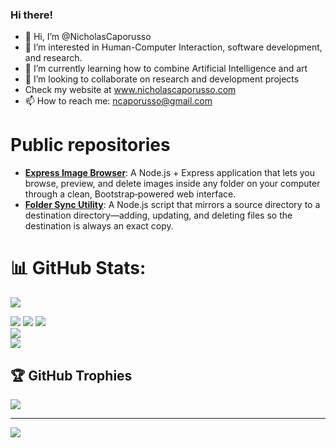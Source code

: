 ### Hi there!
- 👋 Hi, I’m @NicholasCaporusso
- 👀 I’m interested in Human-Computer Interaction, software development, and research. 
- 🌱 I’m currently learning how to combine Artificial Intelligence and art
- 💞️ I’m looking to collaborate on research and development projects
- Check my website at www.nicholascaporusso.com
- 📫 How to reach me: ncaporusso@gmail.com

# Public repositories
- [**Express Image Browser**](https://github.com/NicholasCaporusso/tools-nodejs-image-browser-cleaner): A Node.js + Express application that lets you browse, preview, and delete images inside any folder on your computer through a clean, Bootstrap‑powered web interface.
- [**Folder Sync Utility**](https://github.com/NicholasCaporusso/tools-nodejs-synchronize-folders): A Node.js script that mirrors a source directory to a destination directory—adding, updating, and deleting files so the destination is always an exact copy.

# 📊 GitHub Stats:

![](https://github-profile-summary-cards.vercel.app/api/cards/profile-details?username=NicholasCaporusso&theme=github)

![](https://github-profile-summary-cards.vercel.app/api/cards/repos-per-language?username=NicholasCaporusso&theme=github)
![](https://github-profile-summary-cards.vercel.app/api/cards/most-commit-language?username=NicholasCaporusso&theme=github)
![](https://github-readme-stats.vercel.app/api?username=NicholasCaporusso&theme=default&hide_border=false&include_all_commits=false&count_private=false)<br/>
![](https://github-readme-streak-stats.herokuapp.com/?user=NicholasCaporusso&theme=default&hide_border=false)<br/>
![](https://github-readme-stats.vercel.app/api/top-langs/?username=NicholasCaporusso&theme=default&hide_border=false&include_all_commits=false&count_private=false&layout=compact)

## 🏆 GitHub Trophies
![](https://github-profile-trophy.vercel.app/?username=NicholasCaporusso&theme=flat&no-frame=false&no-bg=false&margin-w=4)

---
[![](https://visitcount.itsvg.in/api?id=NicholasCaporusso&icon=0&color=0)](https://visitcount.itsvg.in)
<!---
NicholasCaporusso/NicholasCaporusso is a ✨ special ✨ repository because its `README.md` (this file) appears on your GitHub profile.
You can click the Preview link to take a look at your changes.
--->
